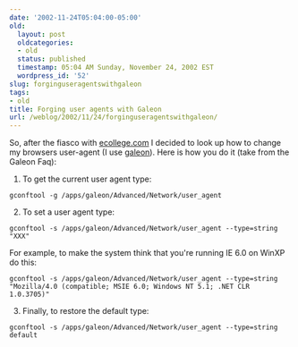 ```yaml
---
date: '2002-11-24T05:04:00-05:00'
old:
  layout: post
  oldcategories:
  - old
  status: published
  timestamp: 05:04 AM Sunday, November 24, 2002 EST
  wordpress_id: '52'
slug: forginguseragentswithgaleon
tags:
- old
title: Forging user agents with Galeon
url: /weblog/2002/11/24/forginguseragentswithgaleon/
---
```


So, after the fiasco with [ecollege.com](http://www.ecollege.com/) I decided to look up how to change my browsers user-agent (I use [galeon](http://galeon.sf.net/)).  Here is how you do it (take from the Galeon Faq):





  1. To get the current user agent type:


    gconftool -g /apps/galeon/Advanced/Network/user_agent





  2. To set a user agent type:


    gconftool -s /apps/galeon/Advanced/Network/user_agent --type=string "XXX"


For example, to make the system think that you're running IE 6.0 on WinXP do this:


    gconftool -s /apps/galeon/Advanced/Network/user_agent --type=string "Mozilla/4.0 (compatible; MSIE 6.0; Windows NT 5.1; .NET CLR 1.0.3705)"





  3. Finally, to restore the default type:


    gconftool -s /apps/galeon/Advanced/Network/user_agent --type=string default





